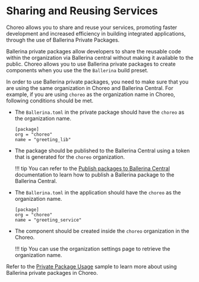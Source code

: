# Sharing and Reusing Services

Choreo allows you to share and reuse your services, promoting faster development and increased efficiency in building integrated applications, through the use of Ballerina Private Packages.

Ballerina private packages allow developers to share the reusable code within the organization via Ballerina central without making it available to the public.
Choreo allows you to use Ballerina private packages to create components when you use the the `Ballerina` build preset.

In order to use Ballerina private packages, you need to make sure that you are using the same organization in Choreo and Ballerina Central.
For example, if you are using `choreo` as the organization name in Choreo, following conditions should be met. 

- The `Ballerina.toml` in the private package should have the `choreo` as the organization name.
    ```
    [package]
    org = "choreo"
    name = "greeting_lib"
    ```
- The package should be published to the Ballerina Central using a token that is generated for the `choreo` organization.

    !!! tip
        You can refer to the [Publish packages to Ballerina Central](https://ballerina.io/learn/publish-packages-to-ballerina-central/) documentation to learn how to publish a Ballerina package to the Ballerina Central.
    

- The `Ballerina.toml` in the application should have the `choreo` as the organization name.
    ```
    [package]
    org = "choreo"
    name = "greeting_service"
    ```
- The component should be created inside the `choreo` organization in the Choreo.

    !!! tip
        You can use the organization settings page to retrieve the organization name.



Refer to the [Private Package Usage](https://github.com/wso2/choreo-sample-apps/tree/main/ballerina/private-package-usage) sample to learn more about using Ballerina private packages in Choreo.
